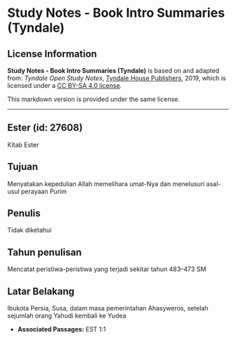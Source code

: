 # Study Notes - Book Intro Summaries (Tyndale)

## License Information

**Study Notes - Book Intro Summaries (Tyndale)** is based on and adapted from: _Tyndale Open Study Notes_, [Tyndale House Publishers](https://tyndaleopenresources.com/), 2019, which is licensed under a [CC BY-SA 4.0 license](https://creativecommons.org/licenses/by-sa/4.0/legalcode.en).

This markdown version is provided under the same license.



--------------------------------

## Ester (id: 27608)

Kitab Ester

Tujuan
------

Menyatakan kepedulian Allah memelihara umat\-Nya dan menelusuri asal\-usul perayaan Purim

Penulis
-------

Tidak diketahui

Tahun penulisan
---------------

Mencatat peristiwa\-peristiwa yang terjadi sekitar tahun 483–473 SM

Latar Belakang
--------------

Ibukota Persia, Susa, dalam masa pemerintahan Ahasyweros, setelah sejumlah orang Yahudi kembali ke Yudea

* **Associated Passages:** EST 1:1

